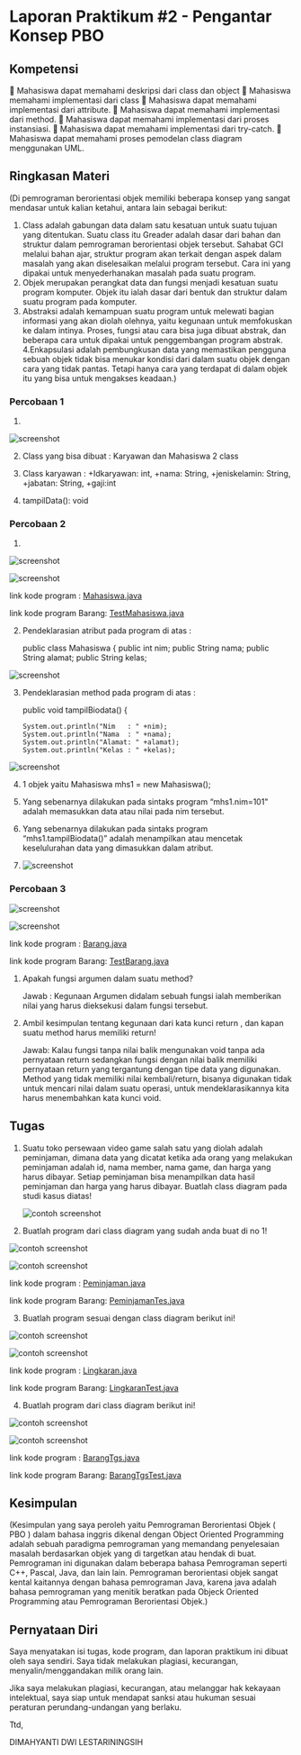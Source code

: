 # Laporan Praktikum #2 - Pengantar Konsep PBO

## Kompetensi

 Mahasiswa dapat memahami deskripsi dari class dan object 
 Mahasiswa memahami implementasi dari class 
 Mahasiswa dapat memahami implementasi dari attribute.
 Mahasiswa dapat memahami implementasi dari method. 
 Mahasiswa dapat memahami implementasi dari proses instansiasi. 
 Mahasiswa dapat memahami implementasi dari try-catch. 
 Mahasiswa dapat memahami proses pemodelan class diagram menggunakan UML. 

## Ringkasan Materi

(Di pemrograman berorientasi objek memiliki beberapa konsep yang sangat mendasar untuk kalian ketahui, antara lain sebagai berikut:

1. Class adalah gabungan data dalam satu kesatuan untuk suatu tujuan yang ditentukan. Suatu class itu Greader adalah dasar dari bahan dan struktur dalam pemrograman berorientasi objek tersebut. Sahabat GCI melalui bahan ajar, struktur program akan terkait dengan aspek dalam masalah yang akan diselesaikan melalui program tersebut. Cara ini yang dipakai untuk menyederhanakan masalah pada suatu program.
2. Objek merupakan perangkat data dan fungsi menjadi kesatuan suatu program komputer. Objek itu ialah dasar dari bentuk dan struktur dalam suatu program pada komputer.
3. Abstraksi adalah kemampuan suatu program untuk melewati bagian informasi yang akan diolah olehnya, yaitu kegunaan untuk memfokuskan ke dalam intinya. Proses, fungsi atau cara bisa juga dibuat abstrak, dan beberapa cara untuk dipakai untuk penggembangan program abstrak.
4.Enkapsulasi adalah pembungkusan data yang memastikan pengguna sebuah objek tidak bisa menukar kondisi dari dalam suatu objek dengan cara yang tidak pantas. Tetapi hanya cara yang terdapat di dalam objek itu yang bisa untuk mengakses keadaan.)


### Percobaan 1

1. 

![screenshot](img/1.PNG) 

2. Class yang bisa dibuat : Karyawan dan Mahasiswa 2 class

3. Class karyawan : +Idkaryawan: int, +nama: String, +jeniskelamin: String, +jabatan: String, +gaji:int

4. tampilData(): void

### Percobaan 2

1. 

![screenshot](img/2.PNG)

![screenshot](img/3.PNG)

link kode program : [Mahasiswa.java](../../src/2_Class_dan_Object/Mahasiswa.java)

link kode program Barang: [TestMahasiswa.java](../../src/2_Class_dan_Object/TestMahasiswa.java)

2. Pendeklarasian atribut pada program di atas :
    
    public class Mahasiswa {
    public int nim;
    public String nama;
    public String alamat;
    public String kelas; 

![screenshot](img/4.PNG)

3.  Pendeklarasian method pada program di atas :
    
    public void tampilBiodata() {
        
        System.out.println("Nim   : " +nim);
        System.out.println("Nama  : " +nama);
        System.out.println("Alamat: " +alamat);
        System.out.println("Kelas : " +kelas);

![screenshot](img/5.PNG)

4. 1 objek yaitu Mahasiswa mhs1 = new Mahasiswa();

5. Yang sebenarnya dilakukan pada sintaks program “mhs1.nim=101" adalah memasukkan data atau nilai pada nim tersebut.

6. Yang sebenarnya dilakukan pada sintaks program “mhs1.tampilBiodata()” adalah menampilkan atau mencetak keselulurahan data yang dimasukkan dalam atribut.

7. ![screenshot](img/6.PNG) 



### Percobaan 3

![screenshot](img/7.PNG)

![screenshot](img/8.PNG)

link kode program : [Barang.java](../../src/2_Class_dan_Object/Barang.java)

link kode program Barang: [TestBarang.java](../../src/2_Class_dan_Object/TestBarang.java)

1. Apakah fungsi argumen dalam suatu method?
    
    Jawab : Kegunaan Argumen didalam sebuah fungsi ialah memberikan nilai yang harus dieksekusi dalam fungsi tersebut.

2.  Ambil kesimpulan tentang kegunaan dari kata kunci return , dan kapan suatu method        harus memiliki return! 
    
    Jawab: Kalau fungsi tanpa nilai balik mengunakan void tanpa ada pernyataan return sedangkan fungsi dengan nilai balik memiliki pernyataan return yang tergantung dengan tipe data yang digunakan. Method yang tidak memiliki nilai kembali/return, bisanya digunakan tidak untuk mencari nilai dalam suatu operasi, untuk mendeklarasikannya kita harus menembahkan kata kunci void.
    


## Tugas

1. Suatu toko persewaan video game salah satu yang diolah adalah peminjaman, dimana data yang dicatat ketika ada orang yang melakukan peminjaman adalah id, nama member, nama game, dan harga yang harus dibayar. Setiap peminjaman bisa menampilkan data hasil peminjaman dan harga yang harus dibayar. Buatlah class diagram pada studi kasus diatas! 

    ![contoh screenshot](img/09.PNG)


2. Buatlah program dari class diagram yang sudah anda buat di no 1! 
    
![contoh screenshot](img/10.PNG)


![contoh screenshot](img/11.PNG)

link kode program : [Peminjaman.java](../../src/2_Class_dan_Object/Peminjaman.java)

link kode program Barang: [PeminjamanTes.java](../../src/2_Class_dan_Object/PeminjamanTest.java)


3. Buatlah program sesuai dengan class diagram berikut ini!

![contoh screenshot](img/12.PNG)


![contoh screenshot](img/13.PNG)

link kode program : [Lingkaran.java](../../src/2_Class_dan_Object/Lingkaran.java)

link kode program Barang: [LingkaranTest.java](../../src/2_Class_dan_Object/LingkaranTest.java)


4. Buatlah program dari class diagram berikut ini! 
    
![contoh screenshot](img/14.PNG)


![contoh screenshot](img/15.PNG)

link kode program : [BarangTgs.java](../../src/2_Class_dan_Object/BarangTgs.java)

link kode program Barang: [BarangTgsTest.java](../../src/2_Class_dan_Object/BarangTgsTest.java)


## Kesimpulan

(Kesimpulan yang saya peroleh yaitu Pemrograman Berorientasi Objek ( PBO ) dalam bahasa inggris dikenal dengan Object Oriented Programming adalah sebuah paradigma pemrograman yang memandang penyelesaian masalah berdasarkan objek yang di targetkan atau hendak di buat. Pemrograman ini digunakan dalam beberapa bahasa Pemrograman seperti C++, Pascal, Java, dan lain lain. Pemrograman berorientasi objek sangat kental kaitannya dengan bahasa pemrograman Java, karena java adalah bahasa pemrograman yang menitik beratkan pada Objeck Oriented Programming atau Pemrograman Berorientasi Objek.)

## Pernyataan Diri

Saya menyatakan isi tugas, kode program, dan laporan praktikum ini dibuat oleh saya sendiri. Saya tidak melakukan plagiasi, kecurangan, menyalin/menggandakan milik orang lain.

Jika saya melakukan plagiasi, kecurangan, atau melanggar hak kekayaan intelektual, saya siap untuk mendapat sanksi atau hukuman sesuai peraturan perundang-undangan yang berlaku.

Ttd,

DIMAHYANTI DWI LESTARININGSIH